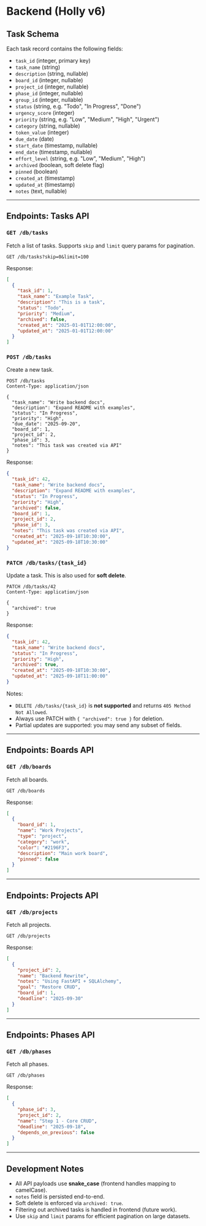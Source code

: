 # Backend (Holly v6)

## Task Schema

Each task record contains the following fields:

- `task_id` (integer, primary key)
- `task_name` (string)
- `description` (string, nullable)
- `board_id` (integer, nullable)
- `project_id` (integer, nullable)
- `phase_id` (integer, nullable)
- `group_id` (integer, nullable)
- `status` (string, e.g. "Todo", "In Progress", "Done")
- `urgency_score` (integer)
- `priority` (string, e.g. "Low", "Medium", "High", "Urgent")
- `category` (string, nullable)
- `token_value` (integer)
- `due_date` (date)
- `start_date` (timestamp, nullable)
- `end_date` (timestamp, nullable)
- `effort_level` (string, e.g. "Low", "Medium", "High")
- `archived` (boolean, soft delete flag)
- `pinned` (boolean)
- `created_at` (timestamp)
- `updated_at` (timestamp)
- `notes` (text, nullable)

---

## Endpoints: Tasks API

### `GET /db/tasks`
Fetch a list of tasks. Supports `skip` and `limit` query params for pagination.
```http
GET /db/tasks?skip=0&limit=100
```
Response:
```json
[
  {
    "task_id": 1,
    "task_name": "Example Task",
    "description": "This is a task",
    "status": "Todo",
    "priority": "Medium",
    "archived": false,
    "created_at": "2025-01-01T12:00:00",
    "updated_at": "2025-01-01T12:00:00"
  }
]
```

### `POST /db/tasks`
Create a new task.
```http
POST /db/tasks
Content-Type: application/json

{
  "task_name": "Write backend docs",
  "description": "Expand README with examples",
  "status": "In Progress",
  "priority": "High",
  "due_date": "2025-09-20",
  "board_id": 1,
  "project_id": 2,
  "phase_id": 3,
  "notes": "This task was created via API"
}
```
Response:
```json
{
  "task_id": 42,
  "task_name": "Write backend docs",
  "description": "Expand README with examples",
  "status": "In Progress",
  "priority": "High",
  "archived": false,
  "board_id": 1,
  "project_id": 2,
  "phase_id": 3,
  "notes": "This task was created via API",
  "created_at": "2025-09-18T10:30:00",
  "updated_at": "2025-09-18T10:30:00"
}
```

### `PATCH /db/tasks/{task_id}`
Update a task. This is also used for **soft delete**.
```http
PATCH /db/tasks/42
Content-Type: application/json

{
  "archived": true
}
```
Response:
```json
{
  "task_id": 42,
  "task_name": "Write backend docs",
  "status": "In Progress",
  "priority": "High",
  "archived": true,
  "created_at": "2025-09-18T10:30:00",
  "updated_at": "2025-09-18T11:00:00"
}
```

Notes:
- `DELETE /db/tasks/{task_id}` is **not supported** and returns `405 Method Not Allowed`.
- Always use PATCH with `{ "archived": true }` for deletion.
- Partial updates are supported: you may send any subset of fields.

---

## Endpoints: Boards API

### `GET /db/boards`
Fetch all boards.
```http
GET /db/boards
```
Response:
```json
[
  {
    "board_id": 1,
    "name": "Work Projects",
    "type": "project",
    "category": "work",
    "color": "#2196F3",
    "description": "Main work board",
    "pinned": false
  }
]
```

---

## Endpoints: Projects API

### `GET /db/projects`
Fetch all projects.
```http
GET /db/projects
```
Response:
```json
[
  {
    "project_id": 2,
    "name": "Backend Rewrite",
    "notes": "Using FastAPI + SQLAlchemy",
    "goal": "Restore CRUD",
    "board_id": 1,
    "deadline": "2025-09-30"
  }
]
```

---

## Endpoints: Phases API

### `GET /db/phases`
Fetch all phases.
```http
GET /db/phases
```
Response:
```json
[
  {
    "phase_id": 3,
    "project_id": 2,
    "name": "Step 1 - Core CRUD",
    "deadline": "2025-09-18",
    "depends_on_previous": false
  }
]
```

---

## Development Notes

- All API payloads use **snake_case** (frontend handles mapping to camelCase).
- `notes` field is persisted end-to-end.
- Soft delete is enforced via `archived: true`.
- Filtering out archived tasks is handled in frontend (future work).
- Use `skip` and `limit` params for efficient pagination on large datasets.